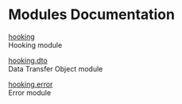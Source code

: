 # Modules Documentation

[hooking](https://pyrustic.github.io/blob/master/docs/modules/content/hooking/README.md#module-overview)
<br>
Hooking module


[hooking.dto](https://pyrustic.github.io/blob/master/docs/modules/content/hooking.dto/README.md#module-overview)
<br>
Data Transfer Object module


[hooking.error](https://pyrustic.github.io/blob/master/docs/modules/content/hooking.error/README.md#module-overview)
<br>
Error module


